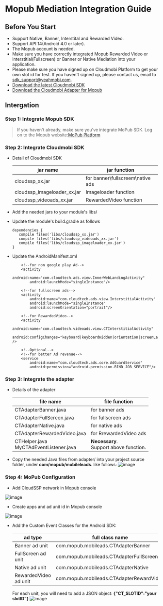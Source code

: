 
# Mopub Mediation Integration Guide


## <a name="start">Before You Start</a>  

* Support Native, Banner, Interstital and Rewarded Video.
* Support API 14(Android 4.0 or later).
* The Mopub account is needed. 
* Make sure you have correctly integrated Mopub Rewarded Video or Interstitial(Fullscreen) or Banner or Native Mediation into your application.
* Please make sure you have signed up on Cloudmobi Platform to get your own slot id for test. If you haven't signed up, please contact us, email to sdk_support@yeahmobi.com.
* [Download the latest Cloudmobi SDK](https://github.com/cloudmobi/AndroidSDK/blob/master/AndroidSDK.zip)
* [Download the Cloudmobi Adapter for Mopub](https://github.com/cloudmobi/AndroidSDK/blob/master/AndroidSDK_Adapter-For-Mopub.zip)

## <a name="Docking">Intergation</a>

### Step 1: Integrate Mopub SDK    

> If you haven't already, make sure you've integrate MoPub SDK.
> Log on to the Mopub website:[MoPub Platform](https://app.mopub.com/account/login)


### Step 2: Integrate Cloudmobi SDK

* Detail of Cloudmobi SDK

    | jar name | jar function |
    | --- | --- |
    | cloudssp_xx.jar             | for banner\fullscreem\native ads |
    | cloudssp_imageloader_xx.jar | Imageloader function |
    | cloudssp_videoads_xx.jar    | RewardedVideo function |

* Add the needed jars to your module's libs/
* Update the module's build.gradle as follows
 
    ```
   dependencies {
       compile files('libs/cloudssp_xx.jar')
       compile files('libs/cloudssp_videoads_xx.jar')
       compile files('libs/cloudssp_imageloader_xx.jar')
   }
    ```

* Update the AndroidManifest.xml

    ```
        <!--for non google play Ad-->
        <activity
            android:name="com.cloudtech.ads.view.InnerWebLandingActivity"
            android:launchMode="singleInstance"/>

        <!--for fullscreen ads-->
        <activity
            android:name="com.cloudtech.ads.view.InterstitialActivity"
            android:launchMode="singleInstance"
            android:screenOrientation="portrait"/>

        <!--for RewardedVideo-->
        <activity
            android:name="com.cloudtech.videoads.view.CTInterstitialActivity"
            android:configChanges="keyboard|keyboardHidden|orientation|screenLayout|uiMode|screenSize|smallestScreenSize" />
            
        <!--Optional-->
        <!--for better Ad revenue-->
        <service
            android:name="com.cloudtech.ads.core.AdGuardService"
            android:permission="android.permission.BIND_JOB_SERVICE"/>

    ```

### Step 3: Integrate the adapter

* Details of the adapter

    | file name | file function |
    | --- | --- |
    | CTAdapterBanner.java | for banner ads |
    | CTAdapterFullScreen.java | for fullscreen ads |
    | CTAdapterNative.java | for native ads |
    | CTAdapterRewardedVideo.java | for RrewardedVideo ads |
    | CTHelper.java <br> MyCTAdEventListener.java | **Necessary**. <br> Support above function. |


* Copy the needed Java files from adapter/ into your project source folder, under **com/mopub/mobileleads**. like follows:
    ![image](https://user-images.githubusercontent.com/11080337/27760298-9673bcee-5e76-11e7-8d60-dffadf402cef.png)
    
### Step 4: MoPub Configuration

* Add CloudSSP network in Mopub console

![image](https://user-images.githubusercontent.com/11080337/27760048-e9f81802-5e70-11e7-93ba-7c186467b5df.png)

* Create apps and ad unit id in Mopub console

![image](https://user-images.githubusercontent.com/11080337/27760203-4b21ec86-5e74-11e7-8d0d-ef8328a5c4cc.png)

* Add the Custom Event Classes for the Android SDK:

    | ad type | full class name |
    | --- | --- |
    | Banner ad unit     | com.mopub.mobileads.CTAdapterBanner |
    | FullScreen ad unit | com.mopub.mobileads.CTAdapterFullScreen |
    | Native ad unit     | com.mopub.mobileads.CTAdapterNative |
    | RewardedVideo ad unit     | com.mopub.mobileads.CTAdapterRewardVideo|

    For each unit, you will need to add a JSON object:  **{"CT_SLOTID":"your slotID"}**
![image](https://user-images.githubusercontent.com/11080337/27760260-b71bf0c0-5e75-11e7-9d1c-afc25200a902.png)








